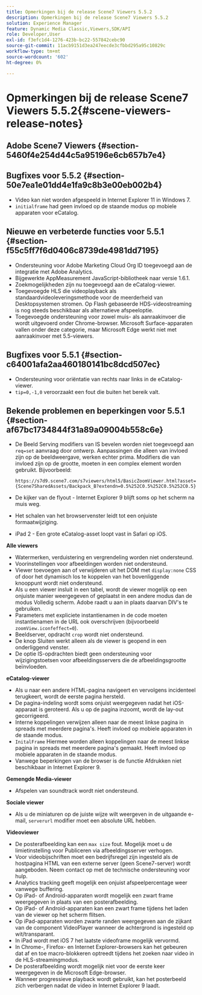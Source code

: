 ```yaml
---
title: Opmerkingen bij de release Scene7 Viewers 5.5.2
description: Opmerkingen bij de release Scene7 Viewers 5.5.2
solution: Experience Manager
feature: Dynamic Media Classic,Viewers,SDK/API
role: Developer,User
exl-id: f3efc1d4-1276-423b-bc22-557842cebc90
source-git-commit: 11acb9151d3ea247eecde3cfbbd295a95c10829c
workflow-type: tm+mt
source-wordcount: '602'
ht-degree: 0%

---
```


# Opmerkingen bij de release Scene7 Viewers 5.5.2{#scene-viewers-release-notes}

## Adobe Scene7 Viewers {#section-5460f4e254d44c5a95196e6cb657b7e4}

## Bugfixes voor 5.5.2 {#section-50e7ea1e01dd4e1fa9c8b3e00eb002b4}

* Video kan niet worden afgespeeld in Internet Explorer 11 in Windows 7.
* `initialframe` had geen invloed op de staande modus op mobiele apparaten voor eCatalog.

## Nieuwe en verbeterde functies voor 5.5.1 {#section-f55c5ff7f6d0406c8739de4981dd7195}

* Ondersteuning voor Adobe Marketing Cloud Org ID toegevoegd aan de integratie met Adobe Analytics.
* Bijgewerkte AppMeasurement JavaScript-bibliotheek naar versie 1.6.1.
* Zoekmogelijkheden zijn nu toegevoegd aan de eCatalog-viewer.
* Toegevoegde HLS die videoplayback als standaardvideoleveringsmethode voor de meerderheid van Desktopsystemen stromen. Op Flash gebaseerde HDS-videostreaming is nog steeds beschikbaar als alternatieve afspeeloptie.
* Toegevoegde ondersteuning voor zowel muis- als aanraakinvoer die wordt uitgevoerd onder Chrome-browser. Microsoft Surface-apparaten vallen onder deze categorie, maar Microsoft Edge werkt niet met aanraakinvoer met 5.5-viewers.

## Bugfixes voor 5.5.1 {#section-c64001afa2aa460180141bc8dcd507ec}

* Ondersteuning voor oriëntatie van rechts naar links in de eCatalog-viewer.
* `tip=0,-1,0` veroorzaakt een fout die buiten het bereik valt.

## Bekende problemen en beperkingen voor 5.5.1 {#section-af67bc1734844f31a89a09004b558c6e}

* De Beeld Serving modifiers van IS bevelen worden niet toegevoegd aan `req=set` aanvraag door ontwerp. Aanpassingen die alleen van invloed zijn op de beeldweergave, werken echter prima. Modifiers die van invloed zijn op de grootte, moeten in een complex element worden gebruikt. Bijvoorbeeld:

   `https://s7d9.scene7.com/s7viewers/html5/BasicZoomViewer.html?asset= {Scene7SharedAssets/Backpack_B?extendn=0.5%252C0.5%252C0.5%252C0.5}`

* De kijker van de flyout - Internet Explorer 9 blijft soms op het scherm na muis weg.
* Het schalen van het browservenster leidt tot een onjuiste formaatwijziging.
* iPad 2 - Een grote eCatalog-asset loopt vast in Safari op iOS.

**Alle viewers**

* Watermerken, verduistering en vergrendeling worden niet ondersteund.
* Voorinstellingen voor afbeeldingen worden niet ondersteund.
* Viewer toevoegen aan of verwijderen uit het DOM met `display:none` CSS of door het dynamisch los te koppelen van het bovenliggende knooppunt wordt niet ondersteund.
* Als u een viewer insluit in een tabel, wordt de viewer mogelijk op een onjuiste manier weergegeven of geplaatst in een andere modus dan de modus Volledig scherm. Adobe raadt u aan in plaats daarvan DIV&#39;s te gebruiken.
* Parameters met expliciete instantienamen in de code moeten instantienamen in de URL ook overschrijven (bijvoorbeeld `zoomView.iconfeffect=0`).
* Beeldserver, opdracht `crop` wordt niet ondersteund.
* De knop Sluiten werkt alleen als de viewer is geopend in een onderliggend venster.
* De optie IS-opdrachten biedt geen ondersteuning voor wijzigingstoetsen voor afbeeldingsservers die de afbeeldingsgrootte beïnvloeden.

**eCatalog-viewer**

* Als u naar een andere HTML-pagina navigeert en vervolgens incidenteel terugkeert, wordt de eerste pagina hersteld.
* De pagina-indeling wordt soms onjuist weergegeven nadat het iOS-apparaat is geroteerd. Als u op de pagina inzoomt, wordt de lay-out gecorrigeerd.
* Interne koppelingen verwijzen alleen naar de meest linkse pagina in spreads met meerdere pagina&#39;s. Heeft invloed op mobiele apparaten in de staande modus.
* `InitalFrame` Hiermee worden alleen koppelingen naar de meest linkse pagina in spreads met meerdere pagina&#39;s gemaakt. Heeft invloed op mobiele apparaten in de staande modus.
* Vanwege beperkingen van de browser is de functie Afdrukken niet beschikbaar in Internet Explorer 9.

**Gemengde Media-viewer**

* Afspelen van soundtrack wordt niet ondersteund.

**Sociale viewer**

* Als u de miniaturen op de juiste wijze wilt weergeven in de uitgaande e-mail, `serverurl` modifier moet een absolute URL hebben.

**Videoviewer**

* De posterafbeelding kan een `max size` fout. Mogelijk moet u de limietinstelling voor Publiceren via afbeeldingsserver verhogen.
* Voor videobijschriften moet een bedrijfsregel zijn ingesteld als de hostpagina HTML van een externe server (geen Scene7-server) wordt aangeboden. Neem contact op met de technische ondersteuning voor hulp.
* Analytics tracking geeft mogelijk een onjuist afspeelpercentage weer vanwege buffering.
* Op iPad- of Android-apparaten wordt mogelijk een zwart frame weergegeven in plaats van een posterafbeelding.
* Op iPad- of Android-apparaten kan een zwart frame tijdens het laden van de viewer op het scherm flitsen.
* Op iPad-apparaten worden zwarte randen weergegeven aan de zijkant van de component VideoPlayer wanneer de achtergrond is ingesteld op wit/transparant.
* In iPad wordt met iOS 7 het laatste videoframe mogelijk vervormd.
* In Chrome-, Firefox- en Internet Explorer-browsers kan het gebeuren dat af en toe macro-blokkeren optreedt tijdens het zoeken naar video in de HLS-streamingmodus.
* De posterafbeelding wordt mogelijk niet voor de eerste keer weergegeven in de Microsoft Edge-browser.
* Wanneer progressieve playback wordt gebruikt, kan het posterbeeld zich verbergen nadat de video in Internet Explorer 9 laadt.
